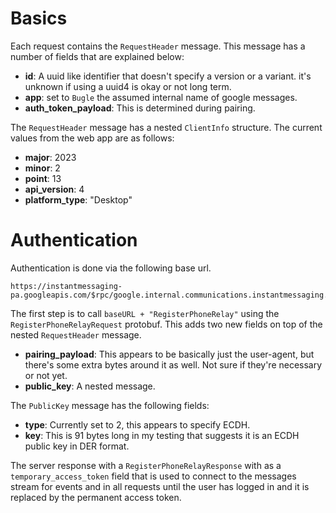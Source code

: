 # Basics

Each request contains the `RequestHeader` message. This message has a number of
fields that are explained below:

* **id**: A uuid like identifier that doesn't specify a version or a variant.
  it's unknown if using a uuid4 is okay or not long term.
* **app**: set to `Bugle` the assumed internal name of google messages.
* **auth_token_payload**: This is determined during pairing.

The `RequestHeader` message has a nested `ClientInfo` structure. The current
values from the web app are as follows:

* **major**: 2023
* **minor**: 2
* **point**: 13
* **api_version**: 4
* **platform_type**: "Desktop"

# Authentication

Authentication is done via the following base url.

```
https://instantmessaging-pa.googleapis.com/$rpc/google.internal.communications.instantmessaging.v1.Pairing/
```

The first step is to call `baseURL + "RegisterPhoneRelay"` using the
`RegisterPhoneRelayRequest` protobuf. This adds two new fields on top of the
nested `RequestHeader` message.

* **pairing_payload**: This appears to be basically just the user-agent, but
  there's some extra bytes around it as well. Not sure if they're necessary or
  not yet.
* **public_key**: A nested message.

The `PublicKey` message has the following fields:

* **type**: Currently set to 2, this appears to specify ECDH.
* **key**: This is 91 bytes long in my testing that suggests it is an ECDH
  public key in DER format.

The server response with a `RegisterPhoneRelayResponse` with as a
`temporary_access_token` field that is used to connect to the messages stream
for events and in all requests until the user has logged in and it is replaced
by the permanent access token.
